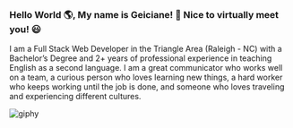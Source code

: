 
<!-- ![alt text](http://url/to/img.png) -->

### Hello World :earth_americas:, My name is Geiciane! 👋 Nice to virtually meet you! 	:smiley:




I am a Full Stack Web Developer in the Triangle Area (Raleigh - NC) with a Bachelor’s Degree and 2+ years of professional experience in teaching English as a second language. I am a great communicator who works  well on a team, a curious person who loves learning new things, a hard worker who keeps working until the job is done, and someone who loves traveling and experiencing different cultures.



<!-- ![Icon](https://user-images.githubusercontent.com/94714070/166166500-682ae543-0b52-471f-b686-c3d278d11b04.png) -->




![giphy](https://user-images.githubusercontent.com/94714070/163842937-04b5c6fd-9687-43a4-aa66-3d640cba1fbe.gif)


<!--
**geicibarham/geicibarham** is a ✨ ![Uploading Icon.png…]()
_special_ ✨ repository because its `README.md` (this file) appears on your GitHub profile.

Here are some ideas to get you started:

- 🔭 I’m currently working on ...
- 🌱 I’m currently learning ...
- 👯 I’m looking to collaborate on ...
- 🤔 I’m looking for help with ...
- 💬 Ask me about ...
- 📫 How to reach me: ...
- 😄 Pronouns: ...
- ⚡ Fun fact: ...
-->
